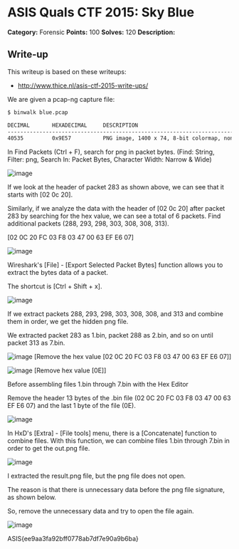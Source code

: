 # ASIS Quals CTF 2015: Sky Blue

**Category:** Forensic
**Points:** 100
**Solves:** 120
**Description:**


## Write-up

This writeup is based on these writeups:

* <http://www.thice.nl/asis-ctf-2015-write-ups/>


We are given a pcap-ng capture file:

```bash
$ binwalk blue.pcap 

DECIMAL       HEXADECIMAL     DESCRIPTION
--------------------------------------------------------------------------------
40535         0x9E57          PNG image, 1400 x 74, 8-bit colormap, non-interlaced

```

In Find Packets (Ctrl + F), search for png in packet bytes.
(Find: String, Filter: png, Search In: Packet Bytes, Character Width: Narrow & Wide)

![image](https://github.com/mkive/Network/assets/4083018/3b4bd1b5-f386-424a-883b-54363d9a3605)

If we look at the header of packet 283 as shown above, we can see that it starts with [02 0c 20].

Similarly, if we analyze the data with the header of [02 0c 20] after packet 283 by searching for the hex value, we can see a total of 6 packets. Find additional packets (288, 293, 298, 303, 308, 308, 313).

[02 0C 20 FC 03 F8 03 47 00 63 EF E6 07]

![image](https://github.com/mkive/Network/assets/4083018/6c4ce373-9902-4561-8e21-f3aa8429da29)



Wireshark's [File] - [Export Selected Packet Bytes] function allows you to extract the bytes data of a packet.

The shortcut is [Ctrl + Shift + x].


![image](https://github.com/mkive/Network/assets/4083018/ab28a702-f3e4-4a55-a59e-8dc54da0b140)

If we extract packets 288, 293, 298, 303, 308, 308, and 313 and combine them in order, we get the hidden png file.

We extracted packet 283 as 1.bin, packet 288 as 2.bin, and so on until packet 313 as 7.bin.

![image](https://github.com/mkive/Network/assets/4083018/f58a166f-fba1-48a7-8306-1c3a439c7a55)
[Remove the hex value [02 0C 20 FC 03 F8 03 47 00 63 EF E6 07]]


![image](https://github.com/mkive/Network/assets/4083018/c7f1e4f6-9e9b-4703-b7fe-b1a611366c1a)
[Remove hex value [0E]]

Before assembling files 1.bin through 7.bin with the Hex Editor

Remove the header 13 bytes of the .bin file (02 0C 20 FC 03 F8 03 47 00 63 EF E6 07) and the last 1 byte of the file (0E).

![image](https://github.com/mkive/Network/assets/4083018/02d207dc-c8e5-460b-b6b3-6e83afddda54)


In HxD's [Extra] - [File tools] menu, there is a [Concatenate] function to combine files. 
With this function, we can combine files 1.bin through 7.bin in order to get the out.png file.

![image](https://github.com/mkive/Network/assets/4083018/ce5b0a64-f37b-4ef8-8c6c-09fe82bb28e6)

I extracted the result.png file, but the png file does not open.

The reason is that there is unnecessary data before the png file signature, as shown below.

So, remove the unnecessary data and try to open the file again.

![image](https://github.com/mkive/Network/assets/4083018/99684c90-80c4-4387-affd-a70ae760d2b8)

ASIS{ee9aa3fa92bff0778ab7df7e90a9b6ba}
